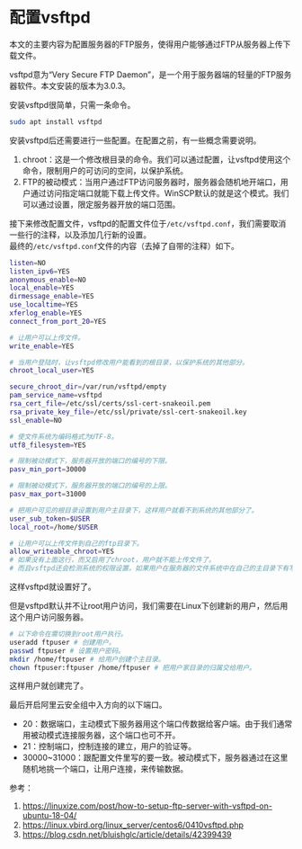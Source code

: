 # 配置vsftpd

本文的主要内容为配置服务器的FTP服务，使得用户能够通过FTP从服务器上传下载文件。

vsftpd意为“Very Secure FTP Daemon”，是一个用于服务器端的轻量的FTP服务器软件。本文安装的版本为3.0.3。  

安装vsftpd很简单，只需一条命令。

````bash
sudo apt install vsftpd
````

安装vsftpd后还需要进行一些配置。在配置之前，有一些概念需要说明。

1. chroot：这是一个修改根目录的命令。我们可以通过配置，让vsftpd使用这个命令，限制用户的可访问的空间，以保护系统。
2. FTP的被动模式：当用户通过FTP访问服务器时，服务器会随机地开端口，用户通过访问指定端口就能下载上传文件。WinSCP默认的就是这个模式。我们可以通过设置，限定服务器开放的端口范围。

接下来修改配置文件，vsftpd的配置文件位于``/etc/vsftpd.conf``，我们需要取消一些行的注释，以及添加几行新的设置。  
最终的``/etc/vsftpd.conf``文件的内容（去掉了自带的注释）如下。

````bash
listen=NO
listen_ipv6=YES
anonymous_enable=NO
local_enable=YES
dirmessage_enable=YES
use_localtime=YES
xferlog_enable=YES
connect_from_port_20=YES

# 让用户可以上传文件。
write_enable=YES

# 当用户登陆时，让vsftpd修改用户能看到的根目录，以保护系统的其他部分。
chroot_local_user=YES

secure_chroot_dir=/var/run/vsftpd/empty
pam_service_name=vsftpd
rsa_cert_file=/etc/ssl/certs/ssl-cert-snakeoil.pem
rsa_private_key_file=/etc/ssl/private/ssl-cert-snakeoil.key
ssl_enable=NO

# 使文件系统为编码格式为UTF-8。
utf8_filesystem=YES

# 限制被动模式下，服务器开放的端口的编号的下限。
pasv_min_port=30000

# 限制被动模式下，服务器开放的端口的编号的上限。
pasv_max_port=31000

# 把用户可见的根目录设置到用户主目录下，这样用户就看不到系统的其他部分了。
user_sub_token=$USER
local_root=/home/$USER

# 让用户可以上传文件到自己的ftp目录下。
allow_writeable_chroot=YES
# 如果没有上面这行，而又启用了chroot，用户就不能上传文件了。
# 而且vsftpd还会检测系统的权限设置，如果用户在服务器的文件系统中在自己的主目录下有写权限就会报错。
````

这样vsftpd就设置好了。

但是vsftpd默认并不让root用户访问，我们需要在Linux下创建新的用户，然后用这个用户访问服务器。

````bash
# 以下命令在需切换到root用户执行。
useradd ftpuser # 创建用户。
passwd ftpuser # 设置用户密码。
mkdir /home/ftpuser # 给用户创建个主目录。
chown ftpuser:ftpuser /home/ftpuser # 把用户家目录的归属交给用户。
````

这样用户就创建完了。

最后开启阿里云安全组中入方向的以下端口。

- 20：数据端口，主动模式下服务器用这个端口传数据给客户端。由于我们通常用被动模式连接服务器，这个端口也可不开。
- 21：控制端口，控制连接的建立，用户的验证等。
- 30000~31000：跟配置文件里写的要一致。被动模式下，服务器通过在这里随机地挑一个端口，让用户连接，来传输数据。

参考：

1. <https://linuxize.com/post/how-to-setup-ftp-server-with-vsftpd-on-ubuntu-18-04/>
2. <https://linux.vbird.org/linux_server/centos6/0410vsftpd.php>
3. <https://blog.csdn.net/bluishglc/article/details/42399439>
